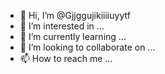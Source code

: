 - 👋 Hi, I’m @Gjjggujikiiiiuyytf
- 👀 I’m interested in ...
- 🌱 I’m currently learning ...
- 💞️ I’m looking to collaborate on ...
- 📫 How to reach me ...

<!---
Gjjggujikiiiiuyytf/Gjjggujikiiiiuyytf is a ✨ special ✨ repository because its `README.md` (this file) appears on your GitHub profile.
You can click the Preview link to take a look at your changes.
--->
